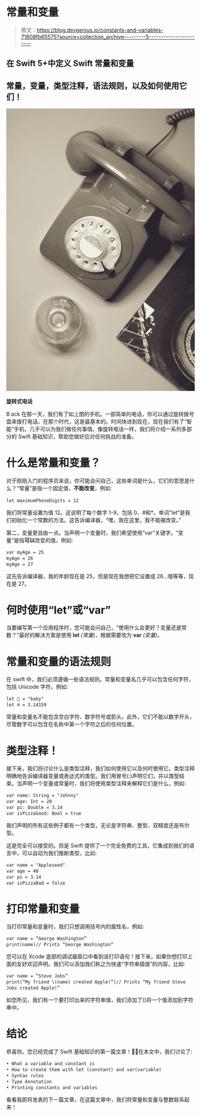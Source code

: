 # 常量和变量

> 原文：<https://blog.devgenius.io/constants-and-variables-71608fb65575?source=collection_archive---------5----------------------->

## 在 Swift 5+中定义 Swift 常量和变量

## 常量，变量，类型注释，语法规则，以及如何使用它们！

![](img/4dd55866bb4192ed7e4d5bdad3c0d330.png)

**旋转式电话**

B ack 在那一天，我们有了如上图的手机。一部简单的电话，你可以通过旋转拨号盘来拨打电话。在那个时代，这是最基本的。时间快进到现在，现在我们有了“智能”手机，几乎可以为我们做任何事情。像旋转电话一样，我们将介绍一系列多部分的 Swift 基础知识，帮助您做好应对任何挑战的准备。

# **什么是常量和变量？**

对于刚刚入门的程序员来说，你可能会问自己，这些单词是什么，它们的意思是什么？“常量”是指一个固定值，**不能改变**，例如:

`let maximumPhoneDigits = 12`

我们将常量设置为值 12。这说明了每个数字 1-9，包括 0、#和*。单词“let”是我们初始化一个常数的方法。这告诉编译器，“嘿，我在这里，我不能被改变。”

第二，变量更自由一点。当声明一个变量时，我们希望使用“var”关键字。“变量”是指**可以**改变的值，例如:

```
var myAge = 25
myAge = 26
myAge = 27
```

这先告诉编译器，我的年龄现在是 25，但是现在我想把它设置成 26…哦等等，现在是 27。

# 何时使用“let”或“var”

当要编写第一个应用程序时，您可能会问自己，“使用什么会更好？变量还是常数？”最好的解决方案是使用 **let** *(常量)*，根据需要改为 **var** *(变量)*。

# 常量和变量的语法规则

在 swift 中，我们必须遵循一些语法规则。常量和变量名几乎可以包含任何字符，包括 Unicode 字符，例如:

```
let 👶 = "baby"
let π = 3.14159
```

常量和变量名不能包含空白字符、数学符号或箭头。此外，它们不能以数字开头，尽管数字可以包含在名称中第一个字符之后的任何位置。

# 类型注释！

接下来，我们将讨论什么是类型注释，我们如何使用它以及何时使用它。类型注释明确地告诉编译器变量或表达式的类型。我们用冒号(:)声明它们，并以类型结束。当声明一个变量或常量时，我们将使用类型注释来解释它们是什么，例如:

```
var name: String = "Johnny"
var age: Int = 20
var pi: Double = 3.14
var isPizzaGood: Bool = true
```

我们声明的所有这些例子都有一个类型，无论是字符串、整型、双精度还是布尔型。

这是完全可以接受的。但是 Swift 提供了一个完全免费的工具，它集成到我们的语言中，可以自动为我们推断类型，比如:

```
var name = "Appleseed"
var age = 40
var pi = 3.14
var isPizzaBad = false
```

# 打印常量和变量

当打印常量和变量时，我们只想调用括号内的属性名，例如:

```
var name = “George Washington”
print(name)// Prints “George Washington”
```

您可以在 Xcode 底部的调试器窗口中看到该打印语句！接下来，如果你想打印上面的友好欢迎声明。我们可以添加我们称之为快速“字符串插值”的内容，比如:

```
var name = “Steve Jobs”
print(“My friend \(name) created Apple!”)// Prints “My friend Steve Jobs created Apple!”
```

如您所见，我们有一个要打印出来的字符串值，我们添加了\()将一个值添加到字符串中。

# 结论

恭喜你。您已经完成了 Swift 基础知识的第一篇文章！🚀🎉在本文中，我们讨论了:

```
• What a variable and constant is
• How to create them with let (constant) and var(variable)
• Syntax rules
• Type Annotation
• Printing constants and variables
```

看看我即将发表的下一篇文章，在这篇文章中，我们将常量和变量与整数联系起来！